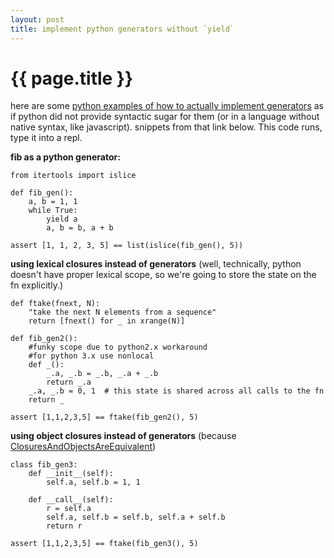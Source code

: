 ```yaml
---
layout: post
title: implement python generators without `yield`
---
```


# {{ page.title }}

here are some [python examples of how to actually implement generators][1] as if python did not provide syntactic sugar for them (or in a language without native syntax, like javascript). snippets from that link below. This code runs, type it into a repl.

**fib as a python generator:**

    from itertools import islice

    def fib_gen():
        a, b = 1, 1
        while True:
            yield a
            a, b = b, a + b

    assert [1, 1, 2, 3, 5] == list(islice(fib_gen(), 5))


**using lexical closures instead of generators** (well, technically, python doesn't have proper lexical scope, so we're going to store the state on the fn explicitly.)

    def ftake(fnext, N):
        "take the next N elements from a sequence"
        return [fnext() for _ in xrange(N)]

    def fib_gen2():
        #funky scope due to python2.x workaround
        #for python 3.x use nonlocal
        def _():
            _.a, _.b = _.b, _.a + _.b
            return _.a
        _.a, _.b = 0, 1  # this state is shared across all calls to the fn
        return _

    assert [1,1,2,3,5] == ftake(fib_gen2(), 5)

**using object closures instead of generators** (because [ClosuresAndObjectsAreEquivalent][2])

    class fib_gen3:
        def __init__(self):
            self.a, self.b = 1, 1

        def __call__(self):
            r = self.a
            self.a, self.b = self.b, self.a + self.b
            return r

    assert [1,1,2,3,5] == ftake(fib_gen3(), 5)


  [1]: https://github.com/dustingetz/sandbox/blob/master/etc/lazy.py
  [2]: http://c2.com/cgi/wiki?ClosuresAndObjectsAreEquivalent
